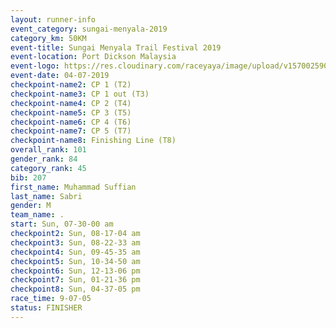 ```yaml
---
layout: runner-info 
event_category: sungai-menyala-2019 
category_km: 50KM 
event-title: Sungai Menyala Trail Festival 2019 
event-location: Port Dickson Malaysia 
event-logo: https://res.cloudinary.com/raceyaya/image/upload/v1570025907/logo/smft_rwzxh1.jpg 
event-date: 04-07-2019 
checkpoint-name2: CP 1 (T2) 
checkpoint-name3: CP 1 out (T3) 
checkpoint-name4: CP 2 (T4) 
checkpoint-name5: CP 3 (T5) 
checkpoint-name6: CP 4 (T6) 
checkpoint-name7: CP 5 (T7) 
checkpoint-name8: Finishing Line (T8) 
overall_rank: 101
gender_rank: 84
category_rank: 45
bib: 207
first_name: Muhammad Suffian
last_name: Sabri
gender: M
team_name: .
start: Sun, 07-30-00 am
checkpoint2: Sun, 08-17-04 am
checkpoint3: Sun, 08-22-33 am
checkpoint4: Sun, 09-45-35 am
checkpoint5: Sun, 10-34-50 am
checkpoint6: Sun, 12-13-06 pm
checkpoint7: Sun, 01-21-36 pm
checkpoint8: Sun, 04-37-05 pm
race_time: 9-07-05
status: FINISHER
---
```


